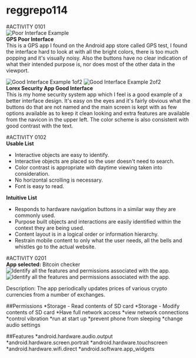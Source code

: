 # reggrepo114

#ACTIVITY 0101 <br>
![Poor Interface Example](/GPStest.png) <br>
**GPS Poor Interface** <br>
This is a GPS app I found on the Android app store called GPS test,
I found the interface hard to look at with all the bright colors, there is too much popping and it's visually noisy. Also the buttons have no clear indication of what their intended purpose is, nor does most of the other data in the viewport. <br>

![Good Interface Example 1of2](/Security1.jpg)
![Good Interface Example 2of2](/Security2.jpg) <br>
**Lorex Security App Good Interface** <br>
This is my home security system app which I feel is a good example of a better interface design. It's easy on the eyes and it's fairly obvious what the buttons do that are not named and the main screen is kept with as few options available as to keep it clean looking and extra features are available from the navicon in the upper left. The color scheme is also consistent with good contrast with the text.

#ACTIVITY 0102 <br>
**Usable List**
- Interactive objects are easy to identify.
- Interactive objects are placed so the user doesn't need to search.
- Color contrast is appropriate with daytime viewing taken into consideration.
- No horizontal scrolling is necessary.
- Font is easy to read.

**Intuitive List**
- Responds to hardware navigation buttons in a similar way they are commonly used.
- Purpose built objects and interactions are easily identified within the context they are being used.
- Content layout is in a logical order or information hierarchy.
- Restrain mobile content to only what the user needs, all the bells and whistles go to the actual website.

#ACTIVITY 0201 <br>
**App selected:** Bitcoin checker <br>
![Identify all the features and permissions associated with the app.](/btcChecker1.jpg)<br>
![Identify all the features and permissions associated with the app.](/btcChecker2.jpg)<br>

Description: The app periodically updates prices of various crypto currencies from a number of exchanges.<br>

##Permissions
*Storage - Read contents of SD card
*Storage - Modify contents of SD card
*Have full network access
*view network connections
*control vibration
*run at start up
*prevent phone from sleeping
*change audio settings

##Features
*android.hardware.audio.output
*android.hardware.screen.portrait
*android.hardware.touchscreen
*android.hardware.wifi.direct
*android.software.app_widgets
